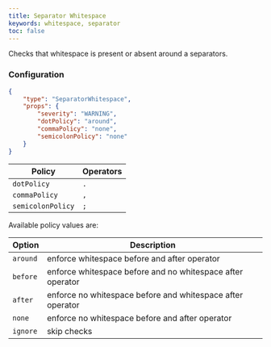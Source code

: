 ```yaml
---
title: Separator Whitespace
keywords: whitespace, separator
toc: false
---
```


Checks that whitespace is present or absent around a separators.

### Configuration

```json
{
    "type": "SeparatorWhitespace",
    "props": {
        "severity": "WARNING",
        "dotPolicy": "around",
        "commaPolicy": "none",
        "semicolonPolicy": "none"
    }
}
```

| Policy                 | Operators
| ---------------------- | ------------- |
| `dotPolicy`            | `.`           |
| `commaPolicy`          | `,`           |
| `semicolonPolicy`      | `;`           |

Available policy values are:

| Option    | Description |
| --------- | ----------- |
| `around`  | enforce whitespace before and after operator |
| `before`  | enforce whitespace before and no whitespace after operator |
| `after`   | enforce no whitespace before and whitespace after operator |
| `none`    | enforce no whitespace before and after operator |
| `ignore`  | skip checks |